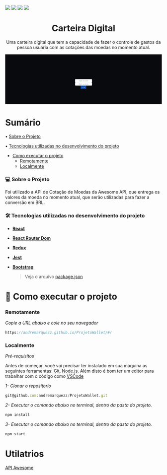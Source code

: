 <img src="https://img.shields.io/github/issues/andremarquezz/ProjetoWallet"/> <img src="https://img.shields.io/github/forks/andremarquezz/ProjetoWallet"/> <img src="https://img.shields.io/github/stars/andremarquezz/ProjetoWallet"/> <img src="https://img.shields.io/github/license/andremarquezz/ProjetoWallet"/> 

<h1 align="center">Carteira Digital</h1>
<p align="center">Uma carteira digital que tem a capacidade de fazer o controle de gastos da pessoa usuária com as cotações das moedas no momento atual.</p>
<p align="center"> 
  <img src="src/assets/to_readme/walletGif.gif">
 </p>

# Sumário

• [Sobre o Projeto](#-sobre-o-projeto)

• [Tecnologias utilizadas no desenvolvimento do projeto](#-tecnologias-utilizadas-no-desenvolvimento-do-projeto)

- [Como executar o projeto](#-como-executar-o-projeto)
  - [Remotamente](#remotamente)
  - [Localmente](#localmente)

### 💻 Sobre o Projeto

<p> Foi utilizado a API de Cotação de Moedas da Awesome API, que entrega os valores da moeda no momento atual, que serão utilizadas para fazer a conversão em BRL.</p>

### 🛠 Tecnologias utilizadas no desenvolvimento do projeto

- **[React](https://github.com/facebook/react)**
- **[React Router Dom](https://github.com/ReactTraining/react-router/tree/master/packages/react-router-dom)**
- **[Redux](https://github.com/facebook/react)**
- **[Jest](https://github.com/facebook/jest#-delightful-javascript-testing)**
- **[Bootstrap](https://getbootstrap.com/)**

  > Veja o arquivo [package.json](https://github.com/andremarquezz/ProjetoWallet/blob/Wallet/package.json)

# 🚀 Como executar o projeto

### Remotamente

_Copie a URL abaixo e cole no seu navegador_

```jsx
https://andremarquezz.github.io/ProjetoWallet/#/
```

### Localmente

_Pré-requisitos_

Antes de começar, você vai precisar ter instalado em sua máquina as seguintes ferramentas:
[Git](https://git-scm.com), [Node.js](https://nodejs.org/en/).
Além disto é bom ter um editor para trabalhar com o código como [VSCode](https://code.visualstudio.com/)

_1- Clonar o repositorio_

```jsx
git@github.com:andremarquezz/ProjetoWallet.git
```

_2- Executar o comando abaixo no terminal, dentro da pasta do projeto._

```jsx
npm install
```

_3- Executar o comando abaixo no terminal, dentro da pasta do projeto._

```jsx
npm start
```

# Utilatrios

[API Awesome](https://economia.awesomeapi.com.br/json/all)
